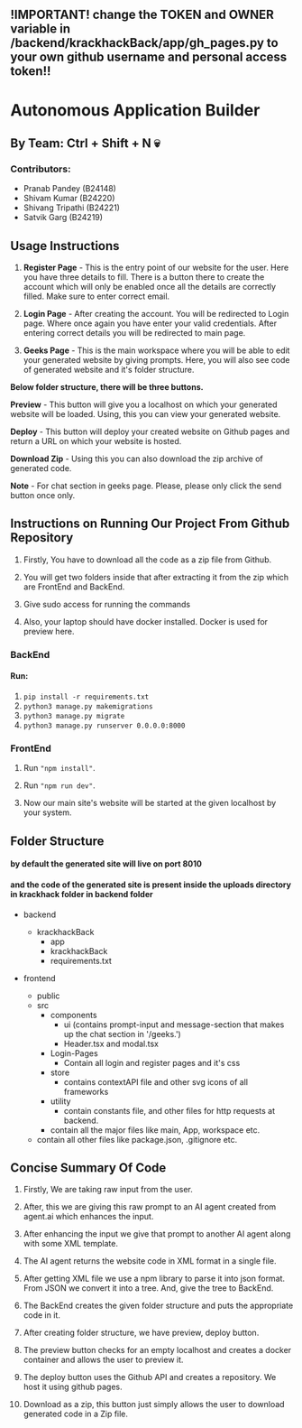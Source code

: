 ## !IMPORTANT!  change the TOKEN and OWNER variable in /backend/krackhackBack/app/gh_pages.py to your own github username and personal access token!!
# Autonomous Application Builder
## By Team: Ctrl + Shift + N 💀

### Contributors:
- Pranab Pandey (B24148)
- Shivam Kumar (B24220)
- Shivang Tripathi (B24221)
- Satvik Garg (B24219)


## Usage Instructions

1. **Register Page** - This is the entry point of our website for the user. Here you have three details to fill. There is a button there to create the account which will only be enabled once all the details are correctly filled. Make sure to enter correct email.

1. **Login Page** - After creating the account. You will be redirected to Login page. Where once again you have enter your valid credentials. After entering correct details you will be redirected to main page.

1. **Geeks Page** - This is the main workspace where you will be able to edit your generated website by giving prompts. Here, you will also see code of generated website and it's folder structure. 

**Below folder structure, there will be three buttons.**

**Preview** - This button will give you a localhost on which your generated website will be loaded. Using, this you can view your generated website.

**Deploy** - This button will deploy your created website on Github pages and return a URL on which your website is hosted.

**Download Zip** - Using this you can also download the zip archive of generated code.

**Note** - For chat section in geeks page. Please, please only click the send button once only.
## Instructions on Running Our Project From Github Repository

1. Firstly, You have to download all the code as a zip file from Github.

1. You will get two folders inside that after extracting it from the zip which are FrontEnd and BackEnd.

1. Give sudo access for running the commands

1. Also, your laptop should have docker installed. Docker is used for preview here. 

### BackEnd

#### Run:
1. ```pip install -r requirements.txt```
1. ```python3 manage.py makemigrations```
1. ```python3 manage.py migrate```
1. ```python3 manage.py runserver 0.0.0.0:8000```

### FrontEnd

1. Run ```"npm install"```.

1. Run ```"npm run dev"```.

1. Now our main site's website will be started at the given localhost by your system.




## Folder Structure
#### by default the generated site will live on port 8010
#### and the code of the generated site is present inside the uploads directory in krackhack folder in  backend folder

- backend
    - krackhackBack
        - app
        - krackhackBack
        - requirements.txt
            
- frontend
    - public
    - src 
        - components
            - ui (contains prompt-input and message-section that makes up the chat section in '/geeks.')
            - Header.tsx and modal.tsx 
        - Login-Pages
            - Contain all login and register pages and it's css
        - store
            - contains contextAPI file and other svg icons of all frameworks
        - utility
            - contain constants file, and other files for http requests at backend.
        - contain all the major files like main, App, workspace etc.
    - contain all other files like package.json, .gitignore etc.
        
## Concise Summary Of Code

1. Firstly, We are taking raw input from the user.

1. After, this we are giving this raw prompt to an AI agent created from agent.ai which enhances the input.

1. After enhancing the input we give that prompt to another AI agent along with some XML template.

1. The AI agent returns the website code in XML format in a single file.

1. After getting XML file we use a npm library to parse it into json format. From JSON we convert it into a tree. And, give the tree to BackEnd.

1. The BackEnd creates the given folder structure and puts the appropriate code in it.

1. After creating folder structure, we have preview, deploy button.

1. The preview button checks for an empty localhost and creates a docker container and allows the user to preview it.

1. The deploy button uses the Github API and creates a repository. We host it using github pages.

1. Download as a zip, this button just simply allows the user to download generated code in a Zip file.
